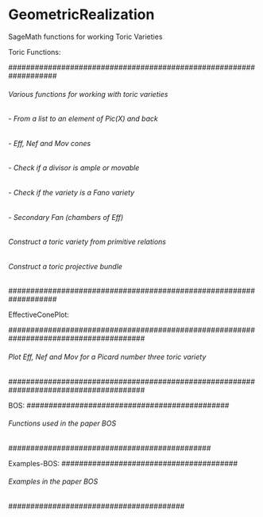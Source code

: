 # GeometricRealization
SageMath functions for working Toric Varieties

Toric Functions:

###################################################################
######  Various functions for working with toric varieties   ######
######  - From a list to an element of Pic(X) and back       ######
######  - Eff, Nef and Mov cones                             ######
######  - Check if a divisor is ample or movable             ######
######  - Check if the variety is a Fano variety             ######
######  - Secondary Fan (chambers of Eff)                    ######
######  Construct a toric variety from primitive relations   ######
######  Construct a toric projective bundle                  ######
################################################################### 

EffectiveConePlot:

#######################################################################################
######     Plot Eff, Nef and Mov for a Picard number three toric variety   ############
#######################################################################################


BOS:
##############################################
######  Functions used in the paper BOS ######
##############################################

Examples-BOS:
########################################
######  Examples in the paper BOS ######
########################################

